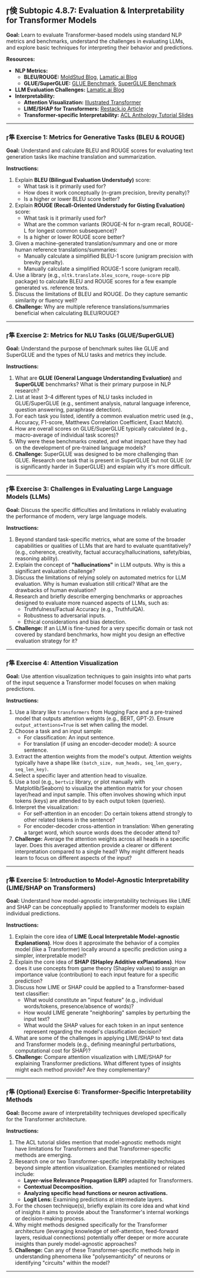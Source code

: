 ## 倹 Subtopic 4.8.7: Evaluation & Interpretability for Transformer Models

**Goal:** Learn to evaluate Transformer-based models using standard NLP metrics and benchmarks, understand the challenges in evaluating LLMs, and explore basic techniques for interpreting their behavior and predictions.

**Resources:**

* **NLP Metrics:**
    * **BLEU/ROUGE:** [MoldStud Blog](https://moldstud.com/articles/p-the-importance-of-evaluation-metrics-in-building-strong-nlp-applications), [Lamatic.ai Blog](https://blog.lamatic.ai/guides/llm-evaluation-metrics/)
    * **GLUE/SuperGLUE:** [GLUE Benchmark](https://gluebenchmark.com/), [SuperGLUE Benchmark](https://super.gluebenchmark.com/)
* **LLM Evaluation Challenges:** [Lamatic.ai Blog](https://blog.lamatic.ai/guides/llm-evaluation-metrics/)
* **Interpretability:**
    * **Attention Visualization:** [Illustrated Transformer](http://jalammar.github.io/illustrated-transformer/)
    * **LIME/SHAP for Transformers:** [Restack.io Article](https://www.restack.io/p/explainable-ai-answer-transformer-interpretability-cat-ai)
    * **Transformer-specific Interpretability:** [ACL Anthology Tutorial Slides](https://aclanthology.org/2024.eacl-tutorials.4.pdf)

---

### 隼 **Exercise 1: Metrics for Generative Tasks (BLEU & ROUGE)**

**Goal:** Understand and calculate BLEU and ROUGE scores for evaluating text generation tasks like machine translation and summarization.

**Instructions:**

1.  Explain **BLEU (Bilingual Evaluation Understudy)** score:
    * What task is it primarily used for?
    * How does it work conceptually (n-gram precision, brevity penalty)?
    * Is a higher or lower BLEU score better?
2.  Explain **ROUGE (Recall-Oriented Understudy for Gisting Evaluation)** score:
    * What task is it primarily used for?
    * What are the common variants (ROUGE-N for n-gram recall, ROUGE-L for longest common subsequence)?
    * Is a higher or lower ROUGE score better?
3.  Given a machine-generated translation/summary and one or more human reference translations/summaries:
    * Manually calculate a simplified BLEU-1 score (unigram precision with brevity penalty).
    * Manually calculate a simplified ROUGE-1 score (unigram recall).
4.  Use a library (e.g., `nltk.translate.bleu_score`, `rouge-score` pip package) to calculate BLEU and ROUGE scores for a few example generated vs. reference texts.
5.  Discuss the limitations of BLEU and ROUGE. Do they capture semantic similarity or fluency well?
6.  **Challenge:** Why are multiple reference translations/summaries beneficial when calculating BLEU/ROUGE?

---

### 隼 **Exercise 2: Metrics for NLU Tasks (GLUE/SuperGLUE)**

**Goal:** Understand the purpose of benchmark suites like GLUE and SuperGLUE and the types of NLU tasks and metrics they include.

**Instructions:**

1.  What are **GLUE (General Language Understanding Evaluation)** and **SuperGLUE** benchmarks? What is their primary purpose in NLP research?
2.  List at least 3-4 different types of NLU tasks included in GLUE/SuperGLUE (e.g., sentiment analysis, natural language inference, question answering, paraphrase detection).
3.  For each task you listed, identify a common evaluation metric used (e.g., Accuracy, F1-score, Matthews Correlation Coefficient, Exact Match).
4.  How are overall scores on GLUE/SuperGLUE typically calculated (e.g., macro-average of individual task scores)?
5.  Why were these benchmarks created, and what impact have they had on the development of pre-trained language models?
6.  **Challenge:** SuperGLUE was designed to be more challenging than GLUE. Research one task that is present in SuperGLUE but not GLUE (or is significantly harder in SuperGLUE) and explain why it's more difficult.

---

### 隼 **Exercise 3: Challenges in Evaluating Large Language Models (LLMs)**

**Goal:** Discuss the specific difficulties and limitations in reliably evaluating the performance of modern, very large language models.

**Instructions:**

1.  Beyond standard task-specific metrics, what are some of the broader capabilities or qualities of LLMs that are hard to evaluate quantitatively? (e.g., coherence, creativity, factual accuracy/hallucinations, safety/bias, reasoning ability).
2.  Explain the concept of **"hallucinations"** in LLM outputs. Why is this a significant evaluation challenge?
3.  Discuss the limitations of relying solely on automated metrics for LLM evaluation. Why is human evaluation still critical? What are the drawbacks of human evaluation?
4.  Research and briefly describe emerging benchmarks or approaches designed to evaluate more nuanced aspects of LLMs, such as:
    * Truthfulness/Factual Accuracy (e.g., TruthfulQA).
    * Robustness to adversarial inputs.
    * Ethical considerations and bias detection.
5.  **Challenge:** If an LLM is fine-tuned for a very specific domain or task not covered by standard benchmarks, how might you design an effective evaluation strategy for it?

---

### 隼 **Exercise 4: Attention Visualization**

**Goal:** Use attention visualization techniques to gain insights into what parts of the input sequence a Transformer model focuses on when making predictions.

**Instructions:**

1.  Use a library like `transformers` from Hugging Face and a pre-trained model that outputs attention weights (e.g., BERT, GPT-2). Ensure `output_attentions=True` is set when calling the model.
2.  Choose a task and an input sample:
    * For classification: An input sentence.
    * For translation (if using an encoder-decoder model): A source sentence.
3.  Extract the attention weights from the model's output. Attention weights typically have a shape like `(batch_size, num_heads, seq_len_query, seq_len_key)`.
4.  Select a specific layer and attention head to visualize.
5.  Use a tool (e.g., `bertviz` library, or plot manually with Matplotlib/Seaborn) to visualize the attention matrix for your chosen layer/head and input sample. This often involves showing which input tokens (keys) are attended to by each output token (queries).
6.  Interpret the visualization:
    * For self-attention in an encoder: Do certain tokens attend strongly to other related tokens in the sentence?
    * For encoder-decoder cross-attention in translation: When generating a target word, which source words does the decoder attend to?
7.  **Challenge:** Average the attention weights across all heads in a specific layer. Does this averaged attention provide a clearer or different interpretation compared to a single head? Why might different heads learn to focus on different aspects of the input?

---

### 隼 **Exercise 5: Introduction to Model-Agnostic Interpretability (LIME/SHAP on Transformers)**

**Goal:** Understand how model-agnostic interpretability techniques like LIME and SHAP can be conceptually applied to Transformer models to explain individual predictions.

**Instructions:**

1.  Explain the core idea of **LIME (Local Interpretable Model-agnostic Explanations)**. How does it approximate the behavior of a complex model (like a Transformer) locally around a specific prediction using a simpler, interpretable model?
2.  Explain the core idea of **SHAP (SHapley Additive exPlanations)**. How does it use concepts from game theory (Shapley values) to assign an importance value (contribution) to each input feature for a specific prediction?
3.  Discuss how LIME or SHAP could be applied to a Transformer-based text classifier:
    * What would constitute an "input feature" (e.g., individual words/tokens, presence/absence of words)?
    * How would LIME generate "neighboring" samples by perturbing the input text?
    * What would the SHAP values for each token in an input sentence represent regarding the model's classification decision?
4.  What are some of the challenges in applying LIME/SHAP to text data and Transformer models (e.g., defining meaningful perturbations, computational cost for SHAP)?
5.  **Challenge:** Compare attention visualization with LIME/SHAP for explaining Transformer predictions. What different types of insights might each method provide? Are they complementary?

---

### 隼 **(Optional) Exercise 6: Transformer-Specific Interpretability Methods**

**Goal:** Become aware of interpretability techniques developed specifically for the Transformer architecture.

**Instructions:**

1.  The ACL tutorial slides mention that model-agnostic methods might have limitations for Transformers and that Transformer-specific methods are emerging.
2.  Research one or two Transformer-specific interpretability techniques beyond simple attention visualization. Examples mentioned or related include:
    * **Layer-wise Relevance Propagation (LRP)** adapted for Transformers.
    * **Contextual Decomposition.**
    * **Analyzing specific head functions or neuron activations.**
    * **Logit Lens:** Examining predictions at intermediate layers.
3.  For the chosen technique(s), briefly explain its core idea and what kind of insights it aims to provide about the Transformer's internal workings or decision-making process.
4.  Why might methods designed specifically for the Transformer architecture (leveraging knowledge of self-attention, feed-forward layers, residual connections) potentially offer deeper or more accurate insights than purely model-agnostic approaches?
5.  **Challenge:** Can any of these Transformer-specific methods help in understanding phenomena like "polysemanticity" of neurons or identifying "circuits" within the model?

---